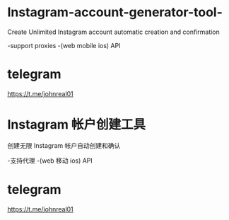 # Instagram-account-generator-tool-
Create Unlimited Instagram account automatic creation and confirmation 

-support proxies 
-(web mobile ios) API

# telegram 
https://t.me/johnreal01

# Instagram 帐户创建工具
创建无限 Instagram 帐户自动创建和确认

-支持代理
-(web 移动 ios) API

# telegram 
https://t.me/johnreal01
